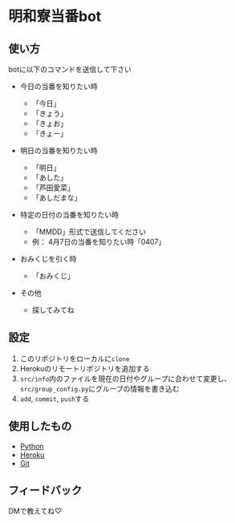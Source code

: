 # 明和寮当番bot
## 使い方
botに以下のコマンドを送信して下さい
- 今日の当番を知りたい時
  - 「今日」
  - 「きょう」
  - 「きょお」
  - 「きょー」

- 明日の当番を知りたい時
  - 「明日」
  - 「あした」
  - 「芦田愛菜」
  - 「あしだまな」

- 特定の日付の当番を知りたい時
  - 「MMDD」形式で送信してください
  - 例： 4月7日の当番を知りたい時「0407」

- おみくじを引く時
  - 「おみくじ」
  
- その他
  - 探してみてね

## 設定
1. このリポジトリをローカルに`clone`
2. Herokuのリモートリポジトリを追加する
3. `src/info`内のファイルを現在の日付やグループに合わせて変更し、`src/group_config.py`にグループの情報を書き込む
4. `add`, `commit`, `push`する

## 使用したもの
  - [Python](https://www.python.org/)
  - [Heroku](https://jp.heroku.com/)
  - [Git](https://git-scm.com/)

## フィードバック
  DMで教えてね♡
